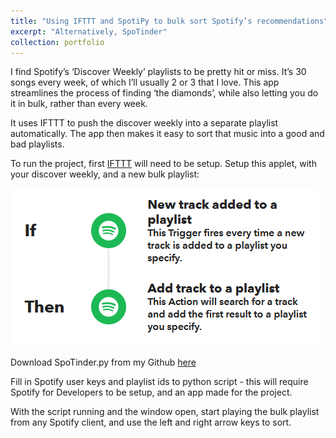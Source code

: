 ```yaml
---
title: "Using IFTTT and SpotiPy to bulk sort Spotify’s recommendations"
excerpt: "Alternatively, SpoTinder"
collection: portfolio
---
```


I find Spotify’s ‘Discover Weekly’ playlists to be pretty hit or miss. It’s 30 songs every week, of which I’ll usually 2 or 3 that I love. This app streamlines the process of finding ‘the diamonds’, while also letting you do it in bulk, rather than every week.

It uses IFTTT to push the discover weekly into a separate playlist automatically. The app then makes it easy to sort that music into a good and bad playlists.

To run the project, first [IFTTT](https://ifttt.com) will need to be setup.
Setup this applet, with your discover weekly, and a new bulk playlist:

![IFTTT](/images/IFTTT.png)
 
Download SpoTinder.py from my Github [here](https://github.com/tomjowen/SpoTinder)

Fill in Spotify user keys and playlist ids to python script  - this will require Spotify for Developers to be setup, and an app made for the project.

With the script running and the window open, start playing the bulk playlist from any Spotify client, and use the left and right arrow keys to sort.
